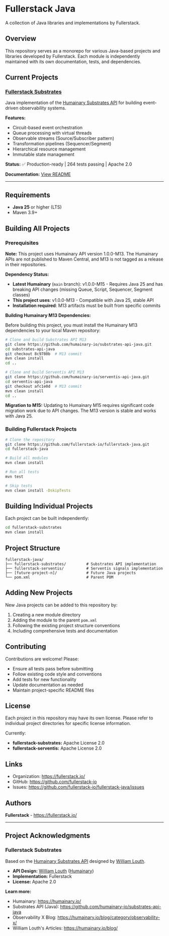 # Fullerstack Java

A collection of Java libraries and implementations by Fullerstack.

## Overview

This repository serves as a monorepo for various Java-based projects and libraries developed by Fullerstack. Each module is independently maintained with its own documentation, tests, and dependencies.

## Current Projects

### [Fullerstack Substrates](fullerstack-substrates/)

Java implementation of the [Humainary Substrates API](https://github.com/humainary-io/substrates-api-java) for building event-driven observability systems.

**Features:**
- Circuit-based event orchestration
- Queue processing with virtual threads
- Observable streams (Source/Subscriber pattern)
- Transformation pipelines (Sequencer/Segment)
- Hierarchical resource management
- Immutable state management

**Status:** ✅ Production-ready | 264 tests passing | Apache 2.0

**Documentation:** [View README](fullerstack-substrates/README.md)

---

## Requirements

- **Java 25** or higher (LTS)
- Maven 3.9+

## Building All Projects

### Prerequisites

**Note:** This project uses Humainary API version 1.0.0-M13. The Humainary APIs are not published to Maven Central, and M13 is not tagged as a release in their repositories.

**Dependency Status:**
- **Latest Humainary** (`main` branch): v1.0.0-M15 - Requires Java 25 and has breaking API changes (missing Queue, Script, Sequencer, Segment classes)
- **This project uses**: v1.0.0-M13 - Compatible with Java 25, stable API
- **Installation required**: M13 artifacts must be built from specific commits

**Building Humainary M13 Dependencies:**

Before building this project, you must install the Humainary M13 dependencies to your local Maven repository:

```bash
# Clone and build Substrates API M13
git clone https://github.com/humainary-io/substrates-api-java.git
cd substrates-api-java
git checkout 8c9780b  # M13 commit
mvn clean install
cd ..

# Clone and build Serventis API M13
git clone https://github.com/humainary-io/serventis-api-java.git
cd serventis-api-java
git checkout afc1e0d  # M13 commit
mvn clean install
cd ..
```

**Migration to M15:**
Updating to Humainary M15 requires significant code migration work due to API changes. The M13 version is stable and works with Java 25.

### Building Fullerstack Projects

```bash
# Clone the repository
git clone https://github.com/fullerstack-io/fullerstack-java.git
cd fullerstack-java

# Build all modules
mvn clean install

# Run all tests
mvn test

# Skip tests
mvn clean install -DskipTests
```

## Building Individual Projects

Each project can be built independently:

```bash
cd fullerstack-substrates
mvn clean install
```

## Project Structure

```
fullerstack-java/
├── fullerstack-substrates/         # Substrates API implementation
├── fullerstack-serventis/          # Serventis signals implementation
├── [future-project-n]/             # Future Java projects
└── pom.xml                         # Parent POM
```

## Adding New Projects

New Java projects can be added to this repository by:

1. Creating a new module directory
2. Adding the module to the parent `pom.xml`
3. Following the existing project structure conventions
4. Including comprehensive tests and documentation

## Contributing

Contributions are welcome! Please:

- Ensure all tests pass before submitting
- Follow existing code style and conventions
- Add tests for new functionality
- Update documentation as needed
- Maintain project-specific README files

## License

Each project in this repository may have its own license. Please refer to individual project directories for specific license information.

Currently:
- **fullerstack-substrates:** Apache License 2.0
- **fullerstack-serventis:** Apache License 2.0

## Links

- Organization: https://fullerstack.io/
- GitHub: https://github.com/fullerstack-io
- Issues: https://github.com/fullerstack-io/fullerstack-java/issues

## Authors

**Fullerstack** - https://fullerstack.io/

---

## Project Acknowledgments

### Fullerstack Substrates

Based on the [Humainary Substrates API](https://github.com/humainary-io/substrates-api-java) designed by [William Louth](https://humainary.io/).

- **API Design:** [William Louth](https://humainary.io/) ([Humainary](https://github.com/humainary-io))
- **Implementation:** Fullerstack
- **License:** Apache 2.0

**Learn more:**
- Humainary: https://humainary.io/
- Substrates API (Java): https://github.com/humainary-io/substrates-api-java
- Observability X Blog: https://humainary.io/blog/category/observability-x/
- William Louth's Articles: https://humainary.io/blog/
